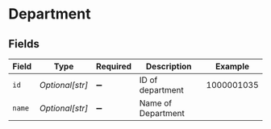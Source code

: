 # Department


## Fields

| Field              | Type               | Required           | Description        | Example            |
| ------------------ | ------------------ | ------------------ | ------------------ | ------------------ |
| `id`               | *Optional[str]*    | :heavy_minus_sign: | ID of department   | 1000001035         |
| `name`             | *Optional[str]*    | :heavy_minus_sign: | Name of Department |                    |